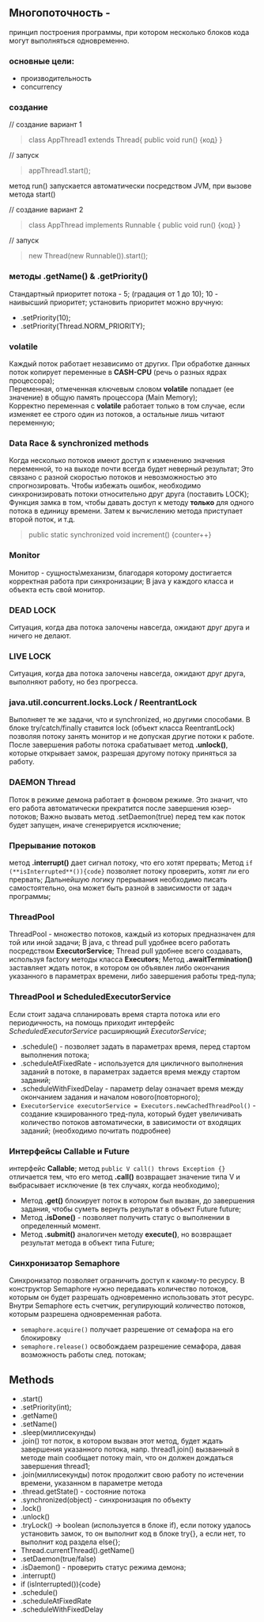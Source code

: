 ## Многопоточность -
принцип построения программы, при котором несколько блоков кода могут выполняться одновременно.

### основные цели:
- производительность
- concurrency

### создание 
// создание вариант 1
> class AppThread1 extends Thread{ public void run() {код} }
> 
// запуск
> appThread1.start();
>
метод run() запускается автоматически посредством JVM, при вызове метода start()

// создание вариант 2
> class AppThread implements Runnable { public void run() {код} }
>
// запуск
> new Thread(new Runnable()).start();

### методы .getName() & .getPriority()
Стандартный приоритет потока - 5;  (градация от 1 до 10); 
10 - наивысший приоритет;
установить приоритет можно вручную:
- .setPriority(10);
- .setPriority(Thread.NORM_PRIORITY);


### volatile
Каждый поток работает независимо от других. При обработке данных поток копирует переменные в **CASH-CPU** (речь о
разных ядрах процессора);  
Переменная, отмеченная ключевым словом **volatile** попадает (ее значение) в общую память процессора (Main Memory);  
Корректно переменная с **volatile** работает только в том случае, если изменяет ее строго один из потоков, а остальные
лишь читают переменную;

### Data Race & synchronized methods
Когда несколько потоков имеют доступ к изменению значения переменной, то на выходе почти всегда будет неверный результат;
Это связано с разной скоростью потоков и невозможностью это спрогнозировать. Чтобы избежать ошибок, необходимо
синхронизировать потоки относительно друг друга (поставить LOCK); Функция замка в том, чтобы давать доступ к методу
**только** для одного потока в единицу времени. Затем к вычислению метода приступает второй поток, и т.д.
> public static synchronized void increment() {counter++} 

### Monitor
Монитор - сущность\механизм, благодаря которому достигается корректная работа при синхронизации;
В java у каждого класса и объекта есть свой монитор.

### DEAD LOCK
Ситуация, когда два потока залочены навсегда, ожидают друг друга и ничего не делают.

### LIVE LOCK
Ситуация, когда два потока залочены навсегда, ожидают друг друга, выполняют работу, но без прогресса.

### java.util.concurrent.locks.Lock / ReentrantLock
Выполняет те же задачи, что и synchronized, но другими способами.
В блоке try/catch/finally  ставится lock (объект класса ReentrantLock) позволяя потоку занять монитор и не допуская
другие потоки к работе. После завершения работы потока срабатывает метод **.unlock()**, которые открывает замок, 
разрешая другому потоку приняться за работу.


### DAEMON Thread
Поток в режиме демона работает в фоновом режиме. Это значит, что его работа автоматически прекратится после 
завершения юзер-потоков; Важно вызвать метод .setDaemon(true) перед тем как поток будет запущен, иначе 
сгенерируется исключение; 

### Прерывание потоков
метод **.interrupt()** дает сигнал потоку, что его хотят прервать; Метод `if (**isInterrupted**()){code}`  позволяет потоку 
проверить, хотят ли его прервать; Дальнейшую логику прерывания необходимо писать самостоятельно, она может быть разной
в зависимости от задач программы;


### ThreadPool
ThreadPool - множество потоков, каждый из которых предназначен для той или иной задачи; 
В java, с thread pull удобнее всего работать посредством **ExecutorService**;
Thread pull удобнее всего создавать, используя factory методы класса **Executors**;
Метод **.awaitTermination()** заставляет ждать поток, в котором он объявлен либо окончания указанного в параметрах времени, 
либо завершения работы тред-пула;

### ThreadPool и ScheduledExecutorService
Если стоит задача спланировать время старта потока или его периодичность, на помощь приходит
интерфейс _ScheduledExecutorService_ расширяющий _ExecutorService_;
* .schedule() - позволяет задать в параметрах время, перед стартом выполнения потока;
* .scheduleAtFixedRate - используется для цикличного выполнения заданий в потоке, в параметрах задается время 
между стартом заданий;
* .scheduleWithFixedDelay - параметр delay означает время между окончанием задания и началом нового(повторного);
* `ExecutorService executorService = Executors.newCachedThreadPool()` - создание кэшированного тред-пула, который будет
увеличивать количество потоков автоматически, в зависимости от входящих заданий; (необходимо почитать подробнее)

### Интерфейсы Callable и Future
интерфейс **Callable<V>**; метод  `public V call() throws Exception {}` отличается тем, что его метод 
**.call()** возвращает значение типа V и выбрасывает исключение (в тех случаях, когда необходимо);
* Метод **.get()** блокирует поток в котором был вызван, до завершения задания, чтобы суметь вернуть результат в объект
Future<Integer> future;
* Метод **.isDone()** - позволяет получить статус о выполнении в определенный момент.
* Метод **.submit()** аналогичен методу **execute()**, но возвращает результат метода в объект типа Future;

### Синхронизатор Semaphore
Синхронизатор позволяет ограничить доступ к какому-то ресурсу. В конструктор Semaphore нужно передавать количество
потоков, которым он будет разрешать одновременно использовать этот ресурс.
Внутри Semaphore есть счетчик, регулирующий количество потоков, которым разрешена одновременная работа.
* `semaphore.acquire()`  получает разрешение от семафора на его блокировку
* `semaphore.release()`   освобождаем разрешение семафора, давая возможность работы след. потокам;


## Methods
* .start()
* .setPriority(int);
* .getName()
* .setName()
* .sleep(миллисекунды) 
* .join()  тот поток, в котором вызван этот метод, будет ждать завершения указанного потока, напр. thread1.join()
  вызванный в методе main сообщает потоку main, что он должен дождаться завершения thread1;
* .join(миллисекунды)  поток продолжит свою работу по истечении времени, указанном в параметре метода
* .thread.getState()  -  состояние потока
* .synchronized(object)  - синхронизация по объекту
* .lock()
* .unlock()
* .tryLock() -> boolean (используется в блоке if), если потоку удалось установить замок, то он выполнит код в блоке 
   try{}, а если нет, то выполнит код раздела else{};
* Thread.currentThread().getName() 
* .setDaemon(true/false)
* .isDaemon()   - проверить статус режима демона;
* .interrupt()
* if (isInterrupted()){code}
* .schedule()
* .scheduleAtFixedRate
* .scheduleWithFixedDelay